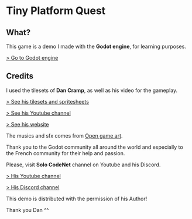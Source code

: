 # Tiny Platform Quest

## What?
This game is a demo I made with the **Godot engine**, for learning purposes.

[> Go to Godot engine](http://godotengine.org)

## Credits
I used the tilesets of **Dan Cramp**, as well as his video for the gameplay.

[> See his tilesets and spritesheets](https://opengameart.org/content/tiny-platform-quest-sprites)

[> See his Youtube channel](https://www.youtube.com/watch?v=DehdHBd6HRM)

[> See his website](http://www.dancramp.com)

The musics and sfx comes from [Open game art](https://opengameart.org).

Thank you to the Godot community all around the world and especially
to the French community for their help and passion.

Please, visit **Solo CodeNet** channel on Youtube and his Discord.

[> His Youtube channel](https://www.youtube.com/channel/UC2Kl-Y9g3CJST4U8kAyYxHw/videos)

[> His Discord channel](https://discord.gg/gZ3QJ5T)



This demo is distributed with the permission of his Author!

Thank you Dan ^^
